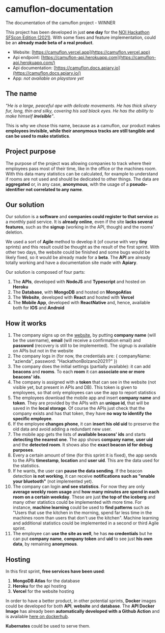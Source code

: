 # camuflon-documentation
The documentation of the camuflon project - WINNER

This project has been developed in just **one day** for the [NOI Hackathon SFScon Edition (2021)](https://hackathon.bz.it). 
With some fixes and feature implementation, could be an **already made beta of a real product**.

- Website: [https://camuflon.vercel.app](https://camuflon.vercel.app)
- Api endpoint: [https://camuflon-api.herokuapp.com](https://camuflon-api.herokuapp.com/)
- Api documentation: [https://camuflon.docs.apiary.io](https://camuflon.docs.apiary.io/)
- App: *not available on playstore yet*

## The name

*"He is a large, peaceful ape with delicate movements. He has thick silvery fur, long, thin and silky, covering his sad black eyes. He has the ability to make himself __invisible__"*.

This is why we chose this name, because as a camuflon, our product makes **employees invisible, while their anonymous tracks are still tangible and can be used to make statistics**.

## Project purpose

The purpose of the project was allowing companies to track where their employees pass most of their time, like in the office or the machines room. 
With this data many statistics can be calculated, for example to understand if rooms are not used and should be dedicated to other things.
The data are **aggregated** or, in any case, **anonymous**, with the usage of a **pseudo-identifier not correlated to any name**.

## Our solution

Our solution is a **software** and **companies could register to that service** as a monthly paid service. 
It is **already online**, even if the site **lacks several features**, such as the **signup** (working in the API, though) and the rooms' deletion.

We used a sort of **Agile** method to develop it (of course with very **tiny** sprints) and this result could be thought as the result of the first sprint. 
With other two days, the website could be finished and some bugs would be likely fixed, so it would be already made for a **beta**. 
The **API** are already totally working and have a documentation site made with **Apiary**.

Our solution is composed of four parts:
1. The **APIs**, developed with **NodeJS** and **Typescript** and hosted on **Heroku**
2. The **Database**, with **MongoDB** and hosted on **MongoAtlas**
3. The **Website**, developed with **React** and hosted with **Vercel**
4. The **Mobile App**, developed with **ReactNative** and, hence, available both for **IOS** and **Android**

## How it works

1. The company signs up on the [website](https://camuflon.vercel.app), by putting **company name** (will be the username), **email** (will receive a confirmation email) and **password** (recovery is still to be implemented). The signup is available on APIs but not in the website
2. The company logs in (for now, the credentials are: { companyName: "azienda", password: "HackathonBolzano2021!?" })
3. The company does the initial settings (partially available): it can add **beacons** and **rooms**. To each **room** it can **associate one or more beacons' ids**.
4. The company is assigned with a **token** that can see in the website (not visible yet, but present in APIs and DB). This token is given to employees, so that only employees can use the app to report statistics
5. The employees download the mobile app and insert **company name** and **token**. They are provided by the APIs with an **unique id**, that will be saved in the **local storage**. Of course the APIs just check that the company exists and has that token, they have **no way to identify the specific employee**.
6. If the employee **changes phone**, it can **insert his old uid** to preserve the old data and avoid adding a redundant new user.
7. The mobile app gets the lists of **available beacons' ids** and starts **detecting the nearest one**. The app shows **company name**, **user uid** and the **detected room**. It shows also the **exact beacon id for debug purposes**.
8. Every a certain amount of time (for this sprint it is fixed), the app sends to the APIs **timestamp**, **location** and **user uid**. This are the data used for the statistics.
9. If he wants, the user can **pause the data sending**. If the beacon detection **is not working**, it can receive **notifications such as "enable your bluetooth"** (not implemented yet).
10. The company can login **and see statistics**. For now they are only **average weekly room usage** and **how many minutes are spend in each room on a certain weekday**. These are just **the top of the iceberg** and many other statistics could be implemented with more time. For instance, **machine learning** could be used to **find patterns** such as "Users that use the kitchen in the morning, spend far less time in the machines room than users that don't use the kitchen". Machine learning and additional statistics could be implemented in a second or third Agile sprint.
11. The employee can **use the site as well**, he has **no credentials** but he can put **company name**, **company token** and **uid** to see just **his own data**, by remaining **anonymous**.

## Hosting

In this first sprint, **free services have been used**:
1. **MongoDB Atlas** for the database
2. **Heroku** for the api hosting
3. **Vercel** for the website hosting

In order to have a better product, in other potential sprints, **Docker** images could be developed for both **API**, **website** and **database**. The **API Docker Image** has already been **automatically developed with a Github Action** and is available [here on dockerhub](https://hub.docker.com/repository/docker/euberdeveloper/camuflon-api).

**Kubernates** could be used to serve them.
